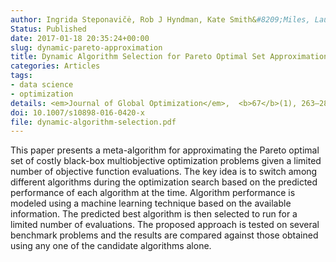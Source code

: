 ```yaml
---
author: Ingrida Steponavičė, Rob J Hyndman, Kate Smith&#8209;Miles, Laura Villanova
Status: Published
date: 2017-01-18 20:35:24+00:00
slug: dynamic-pareto-approximation
title: Dynamic Algorithm Selection for Pareto Optimal Set Approximation
categories: Articles
tags:
- data science
- optimization
details: <em>Journal of Global Optimization</em>,  <b>67</b>(1), 263–282
doi: 10.1007/s10898-016-0420-x
file: dynamic-algorithm-selection.pdf
---
```


This paper presents a meta-algorithm for approximating the Pareto optimal set of costly black-box multiobjective optimization problems given a limited number of objective function evaluations. The key idea is to switch among different algorithms during the optimization search based on the predicted performance of each algorithm at the time. Algorithm performance is modeled using a machine learning technique based on the available information. The predicted best algorithm is then selected to run for a limited number of evaluations. The proposed approach is tested on several benchmark problems and the results are compared against those obtained using any one of the candidate algorithms alone.
